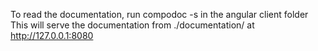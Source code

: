 To read the documentation, run compodoc -s in the angular client folder 
This will serve the documentation from ./documentation/ at http://127.0.0.1:8080
